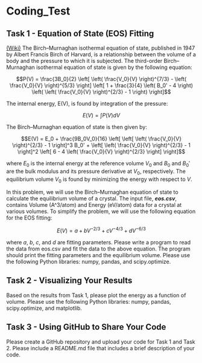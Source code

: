 # Coding_Test

## Task 1 - Equation of State (EOS) Fitting

[(Wiki)](https://en.wikipedia.org/wiki/Birch–Murnaghan_equation_of_state) The Birch–Murnaghan isothermal equation of state, published in 1947 by Albert Francis Birch of Harvard, is a relationship between the volume of a body and the pressure to which it is subjected. The third-order Birch–Murnaghan isothermal equation of state is given by the following equation: 

$$P(V) = \frac{3B_0}{2} \left[ \left( \frac{V_0}{V} \right)^{7/3} - \left( \frac{V_0}{V} \right)^{5/3} \right] \left[ 1 + \frac{3}{4} \left( B_0' - 4 \right) \left( \left( \frac{V_0}{V} \right)^{2/3} - 1 \right) \right]$$ 

The internal energy, E(V), is found by integration of the pressure: 

$$E(V) = \int P(V) dV$$

The Birch–Murnaghan equation of state is then given by:

$$E(V) = E_0 + \frac{9B_0V_0}{16} \left[ \left[ \left( \frac{V_0}{V} \right)^{2/3} - 1 \right]^3 B_0' + \left[ \left( \frac{V_0}{V} \right)^{2/3} - 1 \right]^2 \left[ 6 - 4 \left( \frac{V_0}{V} \right)^{2/3} \right] \right]$$ 

where $E_0$ is the internal energy at the reference volume $V_0$ and $B_0$ and $B_0'$ are the bulk modulus and its pressure derivative at $V_0$, respectively. The equilibrium volume $V_0$ is found by minimizing the energy with respect to $V$. 

In this problem, we will use the Birch–Murnaghan equation of state to calculate the equilibrium volume of a crystal. The input file, ***eos.csv***, contains Volume (A^3/atom) and Energy (eV/atom) data for a crystal at various volumes. To simplify the problem, we will use the following equation for the EOS fitting: 

$$E(V) = a + bV^{-2/3} + cV^{-4/3} + dV^{-6/3}$$ 

where $a$, $b$, $c$, and $d$ are fitting parameters. Please write a program to read the data from eos.csv and fit the data to the above equation. The program should print the fitting parameters and the equilibrium volume. Please use the following Python libraries: numpy, pandas, and scipy.optimize.

## Task 2 - Visualizing Your Results

Based on the results from Task 1, please plot the energy as a function of volume. Please use the following Python libraries: numpy, pandas, scipy.optimize, and matplotlib.

## Task 3 - Using GitHub to Share Your Code

Please create a GitHub repository and upload your code for Task 1 and Task 2. Please include a README.md file that includes a brief description of your code.